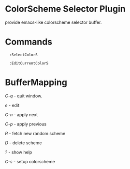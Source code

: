 
ColorScheme Selector Plugin
===========================
provide emacs-like colorscheme selector buffer.


Commands
========

      :SelectColorS

      :EditCurrentColorS

BufferMapping
=============

*C-q*  - quit window.

*e*    - edit

*C-n*  - apply next

*C-p*  - apply previous

*R*    - fetch new random scheme

*D*    - delete scheme

*?*    - show help

*C-s*  - setup colorscheme

